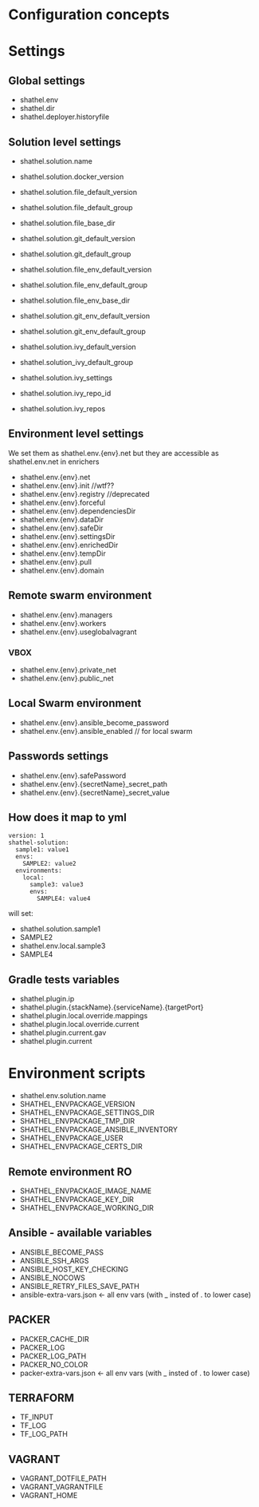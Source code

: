 # Configuration concepts

# Settings
## Global settings
* shathel.env
* shathel.dir
* shathel.deployer.historyfile

## Solution level settings
* shathel.solution.name

* shathel.solution.docker_version 
* shathel.solution.file_default_version
* shathel.solution.file_default_group
* shathel.solution.file_base_dir
* shathel.solution.git_default_version
* shathel.solution.git_default_group
* shathel.solution.file_env_default_version
* shathel.solution.file_env_default_group
* shathel.solution.file_env_base_dir
* shathel.solution.git_env_default_version
* shathel.solution.git_env_default_group
* shathel.solution.ivy_default_version
* shathel.solution_ivy_default_group
* shathel.solution.ivy_settings
* shathel.solution.ivy_repo_id
* shathel.solution.ivy_repos

## Environment level settings

We set them as shathel.env.{env}.net but they are accessible as shathel.env.net
in enrichers

* shathel.env.{env}.net
* shathel.env.{env}.init //wtf??
* shathel.env.{env}.registry //deprecated
* shathel.env.{env}.forceful
* shathel.env.{env}.dependenciesDir
* shathel.env.{env}.dataDir
* shathel.env.{env}.safeDir
* shathel.env.{env}.settingsDir
* shathel.env.{env}.enrichedDir
* shathel.env.{env}.tempDir
* shathel.env.{env}.pull
* shathel.env.{env}.domain

## Remote swarm environment
* shathel.env.{env}.managers
* shathel.env.{env}.workers
* shathel.env.{env}.useglobalvagrant

### VBOX
* shathel.env.{env}.private_net
* shathel.env.{env}.public_net

## Local Swarm environment
* shathel.env.{env}.ansible_become_password
* shathel.env.{env}.ansible_enabled // for local swarm



## Passwords settings
* shathel.env.{env}.safePassword
* shathel.env.{env}.{secretName}_secret_path
* shathel.env.{env}.{secretName}_secret_value


## How does it map to yml
```
version: 1
shathel-solution:
  sample1: value1
  envs:
    SAMPLE2: value2
  environments:
    local:
      sample3: value3
      envs:
        SAMPLE4: value4 
```
will set:
* shathel.solution.sample1
* SAMPLE2
* shathel.env.local.sample3
* SAMPLE4


## Gradle tests variables
* shathel.plugin.ip
* shathel.plugin.{stackName}.{serviceName}.{targetPort}
* shathel.plugin.local.override.mappings
* shathel.plugin.local.override.current
* shathel.plugin.current.gav
* shathel.plugin.current



# Environment scripts
* shathel.env.solution.name 
* SHATHEL_ENVPACKAGE_VERSION
* SHATHEL_ENVPACKAGE_SETTINGS_DIR
* SHATHEL_ENVPACKAGE_TMP_DIR
* SHATHEL_ENVPACKAGE_ANSIBLE_INVENTORY
* SHATHEL_ENVPACKAGE_USER
* SHATHEL_ENVPACKAGE_CERTS_DIR

## Remote environment RO
* SHATHEL_ENVPACKAGE_IMAGE_NAME
* SHATHEL_ENVPACKAGE_KEY_DIR
* SHATHEL_ENVPACKAGE_WORKING_DIR

## Ansible - available variables
* ANSIBLE_BECOME_PASS
* ANSIBLE_SSH_ARGS
* ANSIBLE_HOST_KEY_CHECKING
* ANSIBLE_NOCOWS
* ANSIBLE_RETRY_FILES_SAVE_PATH
* ansible-extra-vars.json <- all env vars (with _ insted of . to lower case)

## PACKER
* PACKER_CACHE_DIR
* PACKER_LOG      
* PACKER_LOG_PATH 
* PACKER_NO_COLOR 
* packer-extra-vars.json <- all env vars (with _ insted of . to lower case)

## TERRAFORM
* TF_INPUT   
* TF_LOG     
* TF_LOG_PATH

## VAGRANT
* VAGRANT_DOTFILE_PATH
* VAGRANT_VAGRANTFILE
* VAGRANT_HOME